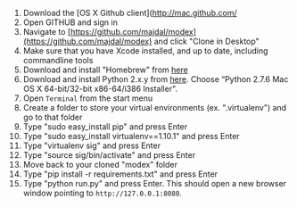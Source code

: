 1. Download the [OS X Github client](http://mac.github.com/ 
2. Open GITHUB and sign in
3. Navigate to [https://github.com/majdal/modex](https://github.com/majdal/modex) and click "Clone in Desktop"
1. Make sure that you have Xcode installed, and up to date, including commandline tools 
4. Download and install "Homebrew" from [here](http://brew.sh/)
5. Download and install Python 2.x.y from [here](http://www.python.org/download/). Choose “Python 2.7.6 Mac OS X 64-bit/32-bit x86-64/i386 Installer".
6. Open `Terminal` from the start menu
7. Create a folder to store your virtual environments (ex. ".virtualenv") and go to that folder
8. Type "sudo easy_install pip" and press Enter
9. Type "sudo easy_install virtualenv==1.10.1" and press Enter
10. Type "virtualenv sig" and press Enter
11. Type "source sig/bin/activate" and press Enter
12. Move back to your cloned "modex" folder
13. Type "pip install -r requirements.txt" and press Enter
14. Type "python run.py" and press Enter. This should open a new browser window pointing to `http://127.0.0.1:8080`.


